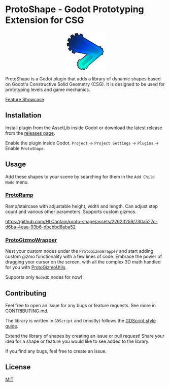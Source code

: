 # ProtoShape - Godot Prototyping Extension for CSG

<img src="addons/proto_shape/icon/proto-shape-icon.png" style="height: 25%; width: 25%; margin: 0 auto; display: block">

ProtoShape is a Godot plugin that adds a library of dynamic shapes based on Godot's Constructive Solid Geometry (CSG). It is designed to be used for prototyping levels and game mechanics.

[Feature Showcase](https://youtube.com/playlist?list=PL1C7-40JVAoKh9hsaS_wFPziyKAF1DTJ2&si=0ItpHT7-StKODXbC)

## Installation

Install plugin from the AssetLib inside Godot or download the latest release from the [releases page](https://github.com/HLCaptain/proto-shape/releases/latest).

Enable the plugin inside Godot. `Project` -> `Project Settings` -> `Plugins` -> Enable `ProtoShape`.

## Usage

Add these shapes to your scene by searching for them in the `Add Child Node` menu.

### [ProtoRamp](addons/proto_shape/proto_ramp/README.md)

Ramp/staircase with adjustable height, width and length. Can adjust step count and various other parameters. Supports custom gizmos.

https://github.com/HLCaptain/proto-shape/assets/22623259/730a527c-d6ba-4eaa-93b6-dbcbbd8aba52

### [ProtoGizmoWrapper](addons/proto_shape/proto_gizmo_wrapper/README.md)

Nest your custom nodes under the `ProtoGizmoWrapper` and start adding custom gizmo functionality with a few lines of code. Embrace the power of dragging your cursor on the screen, with all the complex 3D math handled for you with [ProtoGizmoUtils](addons/proto_shape/proto_gizmo/README.md#protogizmoutils).

Supports only `Node3D` nodes for now!

## Contributing

Feel free to open an issue for any bugs or feature requests. See more in [CONTRIBUTING.md](CONTRIBUTING.md).

The library is written in `GDScript` and (mostly) follows the [GDScript style guide](https://docs.godotengine.org/en/stable/tutorials/scripting/gdscript/gdscript_styleguide.html).

Extend the library of shapes by creating an issue or pull request! Share your idea for a shape or feature you would like to see added to the library.

If you find any bugs, feel free to create an issue.

## License

[MIT](https://choosealicense.com/licenses/mit/)
